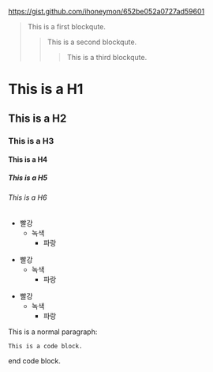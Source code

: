 https://gist.github.com/ihoneymon/652be052a0727ad59601

> This is a first blockqute.
>	> This is a second blockqute.
>	>	> This is a third blockqute.

# This is a H1
## This is a H2
### This is a H3
#### This is a H4
##### This is a H5
###### This is a H6

* 빨강
  * 녹색
    * 파랑

+ 빨강
  + 녹색
    + 파랑

- 빨강
  - 녹색
    - 파랑

This is a normal paragraph:

    This is a code block.
    
end code block.
